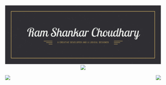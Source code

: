 
<p align="center">
  <img width="" height="" src="https://github.com/BlankRiser/BlankRiser/blob/master/my%20Github%20banner.jpg?raw=true">
  <a href="https://medium.com/@rschoudhary1999"><img width="" height="" src="https://img.shields.io/badge/medium-%2312100E.svg?&style=for-the-badge&logo=medium&logoColor=white"></a>
</p>

<img align="right" width="" height="" src="https://github-readme-stats.vercel.app/api?username=BlankRiser&count_private=true&hide=stars&show_icons=true&theme=dracula">

<img align="left" width="" height="" src="https://github-readme-stats.vercel.app/api/top-langs/?username=BlankRiser&hide=java&show_icons=true&theme=dracula">


<!--
**BlankRiser/BlankRiser** is a ✨ _special_ ✨ repository because its `README.md` (this file) appears on your GitHub profile.

Here are some ideas to get you started:

- 🔭 I’m currently working on ...
- 🌱 I’m currently learning ...
- 👯 I’m looking to collaborate on ...
- 🤔 I’m looking for help with ...
- 💬 Ask me about ...
- 📫 How to reach me: ...
- 😄 Pronouns: ...
- ⚡ Fun fact: ...
-->
